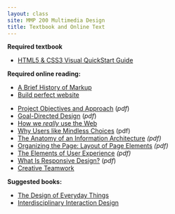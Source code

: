 ```yaml
---
layout: class
site: MMP 200 Multimedia Design
title: Textbook and Online Text
---
```


**Required textbook**
- <a href="http://www.peachpit.com/store/html-and-css-visual-quickstart-guide-9780321928832">HTML5 &amp; CSS3 Visual QuickStart Guide</a>

**Required online reading:**
- <a href="http://alistapart.com/article/a-brief-history-of-markup">A Brief History of Markup</a>
- <a href="http://geekfolk.blogspot.com/2015/01/build-perfect-website.html">Build perfect website</a>
<!--- <a href="http://www.contentstrategy.com/Content-Strategy-Ch-2.pdf">Content Strategy: Problem</a> (<em>pdf</em>)-->
- <a href="http://ptgmedia.pearsoncmg.com/images/9780321815385/samplepages/0321815386.pdf">Project Objectives and Approach</a> (<em>pdf</em>)
- <a href="http://media.wiley.com/product_data/excerpt/11/04700841/0470084111.pdf">Goal-Directed Design</a> (<em>pdf</em>)
- <a href="http://www.sensible.com/chapter.html">How we <em>really</em> use the Web</a>
- <a href="https://www.sensible.com/downloads/DMMT-Revisited-sample-chapter.pdf">Why Users like Mindless Choices</a> (pdf)
- <a href="https://www.safaribooksonline.com/library/view/information-architecture-for/0596527349/ch04.html">The Anatomy of an Information Architecture</a><em> (pdf)</em>
- <a href="https://www.safaribooksonline.com/library/view/designing-interfaces/0596008031/ch04.html">Organizing the Page: Layout of Page Elements</a> <em> (pdf)</em>
- <a href="http://www.jjg.net/elements/pdf/elements_ch02.pdf">The Elements of User Experience</a> <em> (pdf)</em>
- <a href="http://cdn.oreillystatic.com/oreilly/booksamplers/9781449362942_sampler.pdf">What Is Responsive Design?</a> (<em>pdf</em>)
- <a href="http://www.uxmatters.com/mt/archives/2014/11/about-face-the-essentials-of-interaction-design.php">Creative Teamwork</a>

**Suggested books:**
- <a href="http://the%20design of everyday things">The Design of Everyday Things</a>
- <a href="http://www.amazon.com/Interdisciplinary-Interaction-Design-Interactive-Experiences/dp/0982634811/ref=sr_1_1?ie=UTF8&amp;qid=1453833931&amp;sr=8-1&amp;keywords=interdisciplinary+interaction+design">Interdisciplinary Interaction Design</a>


